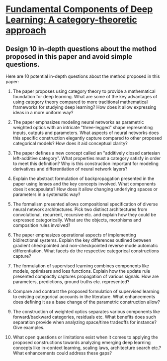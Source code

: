# [Fundamental Components of Deep Learning: A category-theoretic approach](https://arxiv.org/abs/2403.13001)

## Design 10 in-depth questions about the method proposed in this paper and avoid simple questions.

 Here are 10 potential in-depth questions about the method proposed in this paper:

1. The paper proposes using category theory to provide a mathematical foundation for deep learning. What are some of the key advantages of using category theory compared to more traditional mathematical frameworks for studying deep learning? How does it allow expressing ideas in a more uniform way?

2. The paper emphasizes modeling neural networks as parametric weighted optics with an intricate "three-legged" shape representing inputs, outputs and parameters. What aspects of neural networks does this specific construction elegantly capture compared to other proposed categorical models? How does it aid conceptual clarity?  

3. The paper defines a new concept called an "additively closed cartesian left-additive category". What properties must a category satisfy in order to meet this definition? Why is this construction important for modeling derivatives and differentiation of neural network layers? 

4. Explain the abstract formulation of backpropagation presented in the paper using lenses and the key concepts involved. What components does it encapsulate? How does it allow changing underlying spaces or parameters in a systematic way?

5. The formalism presented allows compositional specification of diverse neural network architectures. Pick two distinct architectures from convolutional, recurrent, recursive etc. and explain how they could be expressed categorically. What are the objects, morphisms and composition rules involved?  

6. The paper emphasizes operational aspects of implementing bidirectional systems. Explain the key differences outlined between gradient checkpointed and non-checkpointed reverse mode automatic differentiation. What facets do the respective categorical constructions capture?

7. The formulation of supervised learning combines components like models, optimisers and loss functions. Explain how the update rule presented compactly captures propagation of various signals. How are parameters, predictions, ground truths etc. represented?

8. Compare and contrast the proposed formulation of supervised learning to existing categorical accounts in the literature. What enhancements does defining it as a base change of the parametric construction allow?  

9. The construction of weighted optics separates various components like forward/backward categories, residuals etc. What benefits does such separation provide when analyzing space/time tradeoffs for instance? Give examples.

10. What open questions or limitations exist when it comes to applying the proposed constructions towards analyzing emerging deep learning concepts like in-context learning, scaling laws, architecture search etc.? What enhancements could address these gaps?
